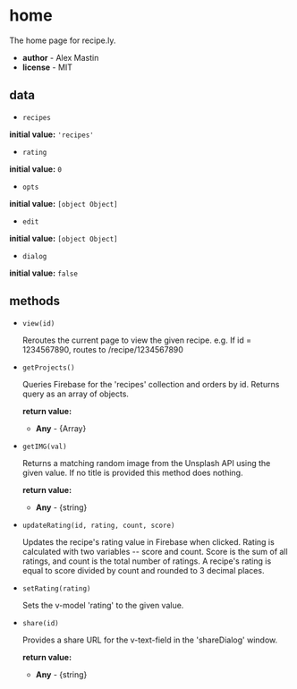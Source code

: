# home 

The home page for recipe.ly. 

- **author** - Alex Mastin 
- **license** - MIT 

## data 

- `recipes` 

**initial value:** `'recipes'` 

- `rating` 

**initial value:** `0` 

- `opts` 

**initial value:** `[object Object]` 

- `edit` 

**initial value:** `[object Object]` 

- `dialog` 

**initial value:** `false` 

## methods 

- `view(id)` 

  Reroutes the current page to view the given recipe.
  e.g. If id = 1234567890, routes to /recipe/1234567890 

- `getProjects()` 

  Queries Firebase for the 'recipes' collection and orders by id.
  Returns query as an array of objects. 

   **return value:** 

     - **Any** - {Array} 
- `getIMG(val)` 

  Returns a matching random image from the Unsplash API using the given value.
  If no title is provided this method does nothing. 

   **return value:** 

     - **Any** - {string} 
- `updateRating(id, rating, count, score)` 

  Updates the recipe's rating value in Firebase when clicked.
  Rating is calculated with two variables -- score and count.
  Score is the sum of all ratings, and count is the total number of ratings.
  A recipe's rating is equal to score divided by count and rounded to 3 decimal places. 

- `setRating(rating)` 

  Sets the v-model 'rating' to the given value. 

- `share(id)` 

  Provides a share URL for the v-text-field in the 'shareDialog' window. 

   **return value:** 

     - **Any** - {string} 
